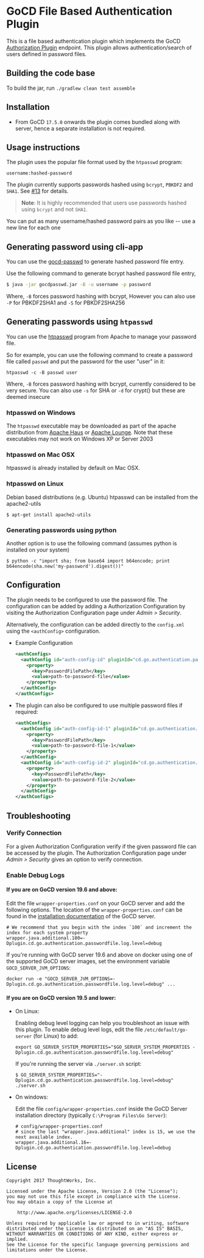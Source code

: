 # GoCD File Based Authentication Plugin

This is a file based authentication plugin which implements the GoCD [Authorization Plugin](https://plugin-api.gocd.io/current/authorization/) endpoint. This plugin allows authentication/search of users defined in password files.

## Building the code base

To build the jar, run `./gradlew clean test assemble`

## Installation

- From GoCD `17.5.0` onwards the plugin comes bundled along with server, hence a separate installation is not required.

## Usage instructions

The plugin uses the popular file format used by the `htpasswd` program:

    username:hashed-password

The plugin currently supports passwords hashed using `bcrypt`, `PBKDF2` and `SHA1`. See [#13](https://github.com/gocd/gocd-filebased-authentication-plugin/issues/13) for details.

> **Note**: It is highly recommended that users use passwords hashed using `bcrypt` and not `SHA1`.

You can put as many username/hashed password pairs as you like -- use a new line for each one

## Generating password using cli-app

You can use the [gocd-passwd](https://github.com/gocd/gocd-filebased-authentication-plugin/tree/master/gocdpasswd) to generate hashed password file entry.

Use the following command to generate bcrypt hashed password file entry,  

```bash
$ java -jar gocdpasswd.jar -B -u username -p password
```

Where, `-B` forces password hashing with bcrypt, However you can also use `-P` for PBKDF2SHA1 and `-S` for PBKDF2SHA256

## Generating passwords using `htpasswd`

You can use the [htpasswd](http://httpd.apache.org/docs/2.0/programs/htpasswd.html) program from Apache to manage your password file.

So for example, you can use the following command to create a password file called `passwd` and put the password for the user "user" in it:

```shell
htpasswd -c -B passwd user
```
Where, `-B` forces password hashing with bcrypt, currently considered to be very secure. You can also use `-s` for SHA or `-d` for crypt() but these are deemed insecure

### htpasswd on Windows

The `htpasswd` executable may be downloaded as part of the apache distribution from [Apache Haus](http://www.apachehaus.com/cgi-bin/download.plx) or [Apache Lounge](https://www.apachelounge.com/download/). Note that these executables may not work on Windows XP or Server 2003

### htpasswd on Mac OSX

htpasswd is already installed by default on Mac OSX.

### htpasswd on Linux

Debian based distributions (e.g. Ubuntu) htpasswd can be installed from the apache2-utils

```shell
$ apt-get install apache2-utils
```

### Generating passwords using python

Another option is to use the following command (assumes python is installed on your system)

```shell
$ python -c "import sha; from base64 import b64encode; print b64encode(sha.new('my-password').digest())"
```

## Configuration

The plugin needs to be configured to use the password file. The configuration can be added by adding a Authorization Configuration by visiting the Authorization Configuration page under *Admin > Security*.

Alternatively, the configuration can be added directly to the `config.xml` using the `<authConfig>` configuration.

* Example Configuration

    ```xml
    <authConfigs>
      <authConfig id="auth-config-id" pluginId="cd.go.authentication.passwordfile">
        <property>
          <key>PasswordFilePath</key>
          <value>path-to-password-file</value>
        </property>
      </authConfig>
    </authConfigs>
    ```

* The plugin can also be configured to use multiple password files if required:

    ```xml
    <authConfigs>
      <authConfig id="auth-config-id-1" pluginId="cd.go.authentication.passwordfile">
        <property>
          <key>PasswordFilePath</key>
          <value>path-to-password-file-1</value>
        </property>
      </authConfig>
      <authConfig id="auth-config-id-2" pluginId="cd.go.authentication.passwordfile">
        <property>
          <key>PasswordFilePath</key>
          <value>path-to-password-file-2</value>
        </property>
      </authConfig>
    </authConfigs>
    ```

## Troubleshooting

### Verify Connection

For a given Authorization Configuration verify if the given password file can be accessed by the plugin. The Authorization Configuration page under *Admin > Security* gives an option to verify connection.

### Enable Debug Logs

#### If you are on GoCD version 19.6 and above:

Edit the file `wrapper-properties.conf` on your GoCD server and add the following options. The location of the `wrapper-properties.conf` can be found in the [installation documentation](https://docs.gocd.org/current/installation/installing_go_server.html) of the GoCD server.

 ```properties
# We recommend that you begin with the index `100` and increment the index for each system property
wrapper.java.additional.100=-Dplugin.cd.go.authentication.passwordfile.log.level=debug
```

If you're running with GoCD server 19.6 and above on docker using one of the supported GoCD server images, set the environment variable `GOCD_SERVER_JVM_OPTIONS`:

 ```shell
docker run -e "GOCD_SERVER_JVM_OPTIONS=-Dplugin.cd.go.authentication.passwordfile.log.level=debug" ...
```

#### If you are on GoCD version 19.5 and lower:

* On Linux:

    Enabling debug level logging can help you troubleshoot an issue with this plugin. To enable debug level logs, edit the file `/etc/default/go-server` (for Linux) to add:

    ```shell
    export GO_SERVER_SYSTEM_PROPERTIES="$GO_SERVER_SYSTEM_PROPERTIES -Dplugin.cd.go.authentication.passwordfile.log.level=debug"
    ```

    If you're running the server via `./server.sh` script:

    ```shell
    $ GO_SERVER_SYSTEM_PROPERTIES="-Dplugin.cd.go.authentication.passwordfile.log.level=debug" ./server.sh
    ```

* On windows:

    Edit the file `config/wrapper-properties.conf` inside the GoCD Server installation directory (typically `C:\Program Files\Go Server`):

    ```
    # config/wrapper-properties.conf
    # since the last "wrapper.java.additional" index is 15, we use the next available index.
    wrapper.java.additional.16=-Dplugin.cd.go.authentication.passwordfile.log.level=debug
    ```

## License

```plain
Copyright 2017 ThoughtWorks, Inc.

Licensed under the Apache License, Version 2.0 (the "License");
you may not use this file except in compliance with the License.
You may obtain a copy of the License at

    http://www.apache.org/licenses/LICENSE-2.0

Unless required by applicable law or agreed to in writing, software
distributed under the License is distributed on an "AS IS" BASIS,
WITHOUT WARRANTIES OR CONDITIONS OF ANY KIND, either express or implied.
See the License for the specific language governing permissions and
limitations under the License.
```

